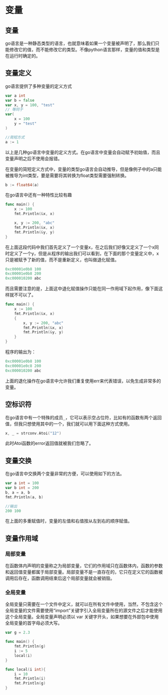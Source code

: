 # 变量

## 变量

go语言是一种静态类型的语言，也就意味着如果一个变量被声明了，那么我们只能修改它的值，而不能修改它的类型。不像python语言那样，变量的值和类型是在运行时确定的。

## 变量定义

go语言提供了多种变量的定义方式

```go
var a int
var b = false
var x, y = 100, "test"
// 等同于
var(
    x = 100
    y = "test"
)

//简短方式
a := 1
```

以上是几种go语言中变量的定义方式。在go语言中变量会自动赋予初始值，而且变量声明之后不使用会报错。

在变量的简短定义方式中，变量的类型go语言会自动推导，但是像例子中的a只能被推导为int类型，要是需要将其转换为float类型需要强制转换。

```go
b := float64(a)
```

在go语言中还有一种特性比较有趣

```go
func main() {
	x := 100
	fmt.Println(&x, x)

	x, y := 200, "abc"
	fmt.Println(&x, x)
	fmt.Println(&y, y)
}
```

在上面这段代码中我们首先定义了一个变量x，在之后我们好像又定义了一个x同时定义了一个y，但是从程序的输出我们可以看到，在下面的那个变量定义中，x只是被赋予了新的值，而不是重新定义，也叫做退化赋值。

```go
0xc00001e0b8 100
0xc00001e0b8 200
0xc000010200 abc
```

而且需要注意的是，上面这中退化赋值操作只能在同一作用域下起作用，像下面这样就不可以了。

```go
func main() {
	x := 100
	fmt.Println(&x, x)
	{
		x, y := 200, "abc"
		fmt.Println(&x, x)
		fmt.Println(&y, y)
	}
}
```

程序的输出为：

```go
0xc00001e0b8 100
0xc00001e0c8 200
0xc000010200 abc
```

上面的退化操作在go语言中允许我们重复使用err来代表错误，以免生成非常多的变量。

## 空标识符

在go语言中有一个特殊的成员`_`，它可以表示空占位符，比如有的函数有两个返回值，但我只想使用其中的一个，我们就可以用下面这种方式使用。

```go
x, _ = strconv.Atoi("12")
```

此时Atoi函数的error返回值就被我们忽略了。

## 变量交换

在go语言中交换两个变量非常的方便，可以使用如下的方法。

```go
var a int = 100
var b int = 200
b, a = a, b
fmt.Println(a, b)

//输出
200 100
```

在上面的多重赋值时，变量的左值和右值按从左到右的顺序赋值。

## 变量作用域

### 局部变量

在函数体内声明的变量称之为局部变量，它们的作用域只在函数体内，函数的参数和返回值变量都属于局部变量。局部变量不是一直存在的，它只在定义它的函数被调用后存在，函数调用结束后这个局部变量就会被销毁。

### 全局变量

全局变量只需要在一个文件中定义，就可以在所有文件中使用，当然，不包含这个全局变量的文件需要使用“import”关键字引入全局变量所在的源文件之后才能使用这个全局变量。全局变量声明必须以 var 关键字开头，如果想要在外部包中使用全局变量的首字母必须大写。

```go
var g = 2.3

func main() {
	fmt.Println(g)
	i := 5
	local(i)
}

func local(i int){
	i = 10
	fmt.Println(i)
	fmt.Println(g)
}
```

